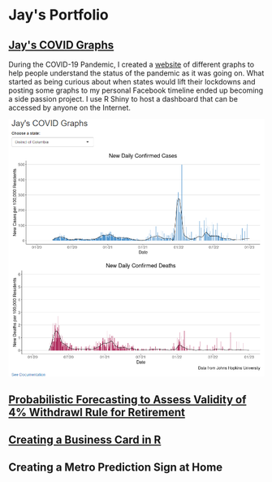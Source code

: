 # Jay's Portfolio

## [Jay's COVID Graphs](https://github.com/jwestreich/jayscovidgraphs)
During the COVID-19 Pandemic, I created a [website](https://www.jayscovidgraphs.com) of different graphs to help people understand the status of the pandemic as it was going on. What started as being curious about when states would lift their lockdowns and posting some graphs to my personal Facebook timeline ended up becoming a side passion project. I use R Shiny to host a dashboard that can be accessed by anyone on the Internet.

![](/images/JaysCOVIDgraphs.png)

## [Probabilistic Forecasting to Assess Validity of 4% Withdrawl Rule for Retirement](https://github.com/jwestreich/safe_withdrawl_rate)


## [Creating a Business Card in R](https://github.com/jwestreich/business_card)


## Creating a Metro Prediction Sign at Home
